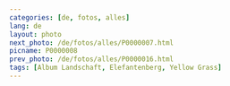 ```yaml
---
categories: [de, fotos, alles]
lang: de
layout: photo
next_photo: /de/fotos/alles/P0000007.html
picname: P0000008
prev_photo: /de/fotos/alles/P0000016.html
tags: [Album Landschaft, Elefantenberg, Yellow Grass]
---
```

